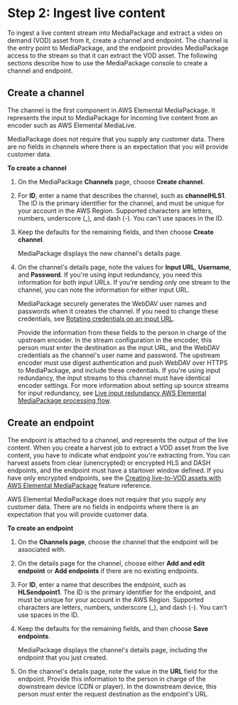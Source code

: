 # Step 2: Ingest live content<a name="gs-ingest-live"></a>

To ingest a live content stream into MediaPackage and extract a video on demand \(VOD\) asset from it, create a channel and endpoint\. The channel is the entry point to MediaPackage, and the endpoint provides MediaPackage access to the stream so that it can extract the VOD asset\. The following sections describe how to use the MediaPackage console to create a channel and endpoint\.

## Create a channel<a name="gs-create-channel-ltov"></a>

The channel is the first component in AWS Elemental MediaPackage\. It represents the input to MediaPackage for incoming live content from an encoder such as AWS Elemental MediaLive\. 

MediaPackage does not require that you supply any customer data\. There are no fields in channels where there is an expectation that you will provide customer data\.

**To create a channel**

1. On the MediaPackage **Channels** page, choose **Create channel**\.

1. For **ID**, enter a name that describes the channel, such as **channelHLS1**\. The ID is the primary identifier for the channel, and must be unique for your account in the AWS Region\. Supported characters are letters, numbers, underscore \(\_\), and dash \(\-\)\. You can't use spaces in the ID\.

1. Keep the defaults for the remaining fields, and then choose **Create channel**\.

   MediaPackage displays the new channel's details page\.

1. On the channel's details page, note the values for **Input URL**, **Username**, and **Password**\. If you're using input redundancy, you need this information for both input URLs\. If you're sending only one stream to the channel, you can note the information for either input URL\. 

   MediaPackage securely generates the WebDAV user names and passwords when it creates the channel\. If you need to change these credentials, see [Rotating credentials on an input URL](channels-rotate-creds.md)\.

   Provide the information from these fields to the person in charge of the upstream encoder\. In the stream configuration in the encoder, this person must enter the destination as the input URL, and the WebDAV credentials as the channel's user name and password\. The upstream encoder must use digest authentication and push WebDAV over HTTPS to MediaPackage, and include these credentials\. If you're using input redundancy, the input streams to this channel must have identical encoder settings\. For more information about setting up source streams for input redundancy, see [Live input redundancy AWS Elemental MediaPackage processing flow](what-is-flow-ir.md)\.

## Create an endpoint<a name="gs-create-endpoint-ltov"></a>

The endpoint is attached to a channel, and represents the output of the live content\. When you create a harvest job to extract a VOD asset from the live content, you have to indicate what endpoint you're extracting from\. You can harvest assets from clear \(unencrypted\) or encrypted HLS and DASH endpoints, and the endpoint must have a startover window defined\. If you have only encrypted endpoints, see the [Creating live\-to\-VOD assets with AWS Elemental MediaPackage](ltov.md) feature reference\.

AWS Elemental MediaPackage does not require that you supply any customer data\. There are no fields in endpoints where there is an expectation that you will provide customer data\.

**To create an endpoint**

1. On the **Channels page**, choose the channel that the endpoint will be associated with\.

1. On the details page for the channel, choose either **Add and edit endpoint** or **Add endpoints** if there are no existing endpoints\.

1. For **ID**, enter a name that describes the endpoint, such as **HLSendpoint1**\. The ID is the primary identifier for the endpoint, and must be unique for your account in the AWS Region\. Supported characters are letters, numbers, underscore \(\_\), and dash \(\-\)\. You can't use spaces in the ID\.

1. Keep the defaults for the remaining fields, and then choose **Save endpoints**\.

   MediaPackage displays the channel's details page, including the endpoint that you just created\.

1. On the channel's details page, note the value in the **URL** field for the endpoint\. Provide this information to the person in charge of the downstream device \(CDN or player\)\. In the downstream device, this person must enter the request destination as the endpoint's URL\.